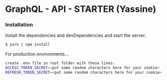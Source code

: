 # GraphQL - API - STARTER (Yassine)

### Installation


Install the dependencies and devDependencies and start the server.

```sh
$ yarn | npm install
```

For production environments...

```sh
create .env file in root folder with these lines: 
ACCESS_TOKEN_SECRET=<put some random characters here for your cookie>
REFRESH_TOKEN_SECRET=<put some random characters here for your cookie>
```
